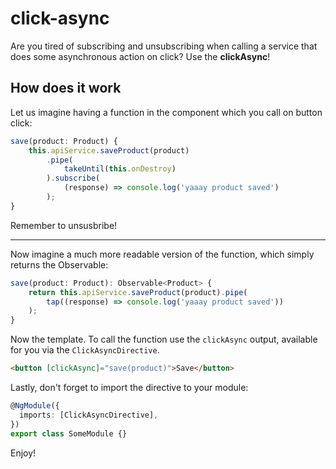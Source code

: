 # click-async

Are you tired of subscribing and unsubscribing when calling a service that does some asynchronous action on click?
Use the **clickAsync**!

## How does it work

Let us imagine having a function in the component which you call on button click:

```ts
save(product: Product) {
    this.apiService.saveProduct(product)
        .pipe(
            takeUntil(this.onDestroy)
        ).subscribe(
            (response) => console.log('yaaay product saved')
        );
}
```

Remember to unsusbribe!

---

Now imagine a much more readable version of the function, which simply returns the Observable:

```ts
save(product: Product): Observable<Product> {
    return this.apiService.saveProduct(product).pipe(
        tap((response) => console.log('yaaay product saved'))
    );
}
```

Now the template. To call the function use the `clickAsync` output, available for you via the `ClickAsyncDirective`.

```html
<button [clickAsync]="save(product)">Save</button>
```

Lastly, don't forget to import the directive to your module:

```ts
@NgModule({
  imports: [ClickAsyncDirective],
})
export class SomeModule {}
```

Enjoy!
